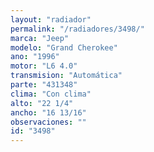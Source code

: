 ```yaml
---
layout: "radiador"
permalink: "/radiadores/3498/"
marca: "Jeep"
modelo: "Grand Cherokee"
ano: "1996"
motor: "L6 4.0"
transmision: "Automática"
parte: "431348"
clima: "Con clima"
alto: "22 1/4"
ancho: "16 13/16"
observaciones: ""
id: "3498"
---
```


